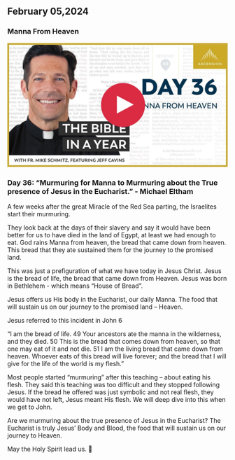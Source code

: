 ## February 05,2024 ##

### Manna From Heaven ###

[![Manna From Heaven](https://raw.githubusercontent.com/linusjf/BIAY/main/February/jpgs/Day036.jpg)](https://youtu.be/1WTXCYU6f7U "Manna From Heaven")

### Day 36: “Murmuring for Manna to Murmuring about the True presence of Jesus in the Eucharist.” - Michael Eltham ###

A few weeks after the great Miracle of the Red Sea parting, the Israelites start their murmuring.

They look back at the days of their slavery and say it would have been better for us to have died in the land of Egypt, at least we had enough to eat. God rains Manna from heaven, the bread that came down from heaven. This bread that they ate sustained them for the journey to the promised land.

This was just a prefiguration of what we have today in Jesus Christ. Jesus is the bread of life, the bread that came down from Heaven. Jesus was born in Bethlehem - which means “House of Bread”.

Jesus offers us His body in the Eucharist, our daily Manna. The food that will sustain us on our journey to the promised land – Heaven.

Jesus referred to this incident in John 6

“I am the bread of life. 49 Your ancestors ate the manna in the wilderness, and they died. 50 This is the bread that comes down from heaven, so that one may eat of it and not die. 51 I am the living bread that came down from heaven. Whoever eats of this bread will live forever; and the bread that I will give for the life of the world is my flesh.”

Most people started “murmuring” after this teaching – about eating his flesh. They said this teaching was too difficult and they stopped following Jesus. If the bread he offered was just symbolic and not real flesh, they would have not left, Jesus meant His flesh. We will deep dive into this when we get to John.

Are we murmuring about the true presence of Jesus in the Eucharist? The Eucharist is truly Jesus’ Body and Blood, the food that will sustain us on our journey to Heaven.

May the Holy Spirit lead us. 🙏

